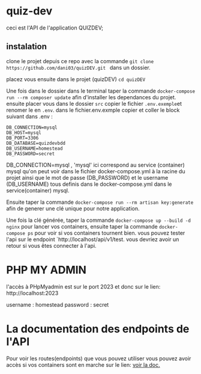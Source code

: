 # quiz-dev

ceci est l'API de l'application QUIZDEV;

## instalation

clone le projet depuis ce repo avec la commande `git clone https://github.com/dani03/quizDEV.git ` dans un dossier.

placez vous ensuite dans le projet (quizDEV) `cd quizDEV`

Une fois dans le dossier dans le terminal taper la commande `docker-compose run --rm composer update` afin d'installer les dependances du projet.
ensuite placer vous dans le dossier `src` copier le fichier `.env.exemple`et renomer le en `.env`.
dans le fichier.env.exmple copier et coller le block suivant dans .env :

```
DB_CONNECTION=mysql
DB_HOST=mysql
DB_PORT=3306
DB_DATABASE=quizdevbdd
DB_USERNAME=homestead
DB_PASSWORD=secret

```

DB_CONNECTION=mysql , 'mysql' ici correspond au service (container) mysql qu'on peut voir dans le fichier docker-compose.yml à la racine du projet ainsi que le mot de passe (DB_PASSWORD) et le username (DB_USERNAME) tous definis dans le docker-compose.yml dans le service(container) mysql.

Ensuite taper la commande `docker-compose run --rm artisan key:generate` afin de generer une clé unique pour notre application.

Une fois la clé générée, taper la commande `docker-compose up --build -d nginx` pour lancer vos containers, ensuite taper la commande `docker-compose ps` pour voir si vos containers tournent bien. vous pouvez tester l'api sur le endpoint `http://localhost/api/v1/test. vous devriez avoir un retour si vous êtes connecter à l'api.

# PHP MY ADMIN

l'accès à PHpMyadmin est sur le port 2023 et donc sur le lien: http://localhost:2023

username : homestead
password : secret

# La documentation des endpoints de l'API

Pour voir les routes(endpoints) que vous pouvez utiliser vous pouvez avoir accès si vos containers sont en marche sur le lien: <a href="http://localhost/docs/index.html">
voir la doc.
</a>
